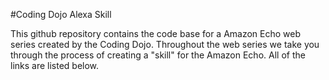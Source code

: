 #Coding Dojo Alexa Skill

This github repository contains the code base for a Amazon Echo web series created by the Coding Dojo. Throughout the web series we take you through the process of creating a "skill" for the Amazon Echo. All of the links are listed below. 
